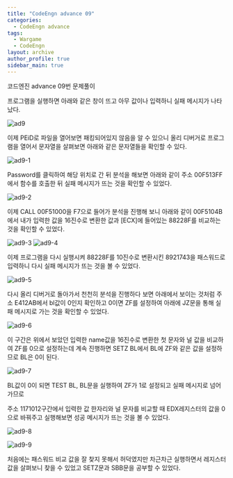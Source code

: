 ```yaml
---
title: "CodeEngn advance 09"
categories:
  - CodeEngn advance
tags:
  - Wargame
  - CodeEngn
layout: archive
author_profile: true
sidebar_main: true
---
```


코드엔진 advance 09번 문제풀이

프로그램을 실행하면 아래와 같은 창이 뜨고 아무 값이나 입력하니 실패 메시지가 나타났다.

![ad9](https://user-images.githubusercontent.com/91646923/135484281-f97ef379-88d6-4448-af2d-73c05782b285.JPG)

이제 PEiD로 파일을 열어보면 패킹되어있지 않음을 알 수 있으니 올리 디버거로 프로그램을 열어서 문자열을 살펴보면 아래와 같은 문자열들을 확인할 수 있다.

![ad9-1](https://user-images.githubusercontent.com/91646923/135484291-ff45d2cb-eb99-4c2c-9036-69f0ac7c4b0f.JPG)

Password를 클릭하여 해당 위치로 간 뒤 분석을 해보면 아래와 같이 주소 00F513FF에서 함수를 호출한 뒤 실패 메시지가 뜨는 것을 확인할 수 있었다.

![ad9-2](https://user-images.githubusercontent.com/91646923/135484299-095763cf-9fbf-402b-b567-25387843fc6c.JPG)

이제 CALL 00F51000을 F7으로 들어가 분석을 진행해 보니 아래와 같이 00F5104B에서 내가 입력한 값을 16진수로 변환한 값과 [ECX]에 들어있는 88228F를 비교하는 것을 확인할 수 있었다.

![ad9-3](https://user-images.githubusercontent.com/91646923/135484306-ed3e2eac-3b32-4885-a30b-3cb311b36736.JPG)
![ad9-4](https://user-images.githubusercontent.com/91646923/135484318-8ffee2ad-47fd-4b07-9b83-4f0b197bd375.JPG)

이제 프로그램을 다시 실행시켜 88228F를 10진수로 변환시킨 8921743을 패스워드로 입력하니 다시 실패 메시지가 뜨는 것을 볼 수 있었다.

![ad9-5](https://user-images.githubusercontent.com/91646923/135484336-c44f7e30-1458-4314-b339-066fe1f3104d.JPG)

다시 올리 디버거로 돌아가서 천천히 분석을 진행하다 보면 아래에서 보이는 것처럼 주소 E412AB에서 bl값이 0인지 확인하고 0이면 ZF를 설정하여 아래에 JZ문을 통해 실패 메시지로 가는 것을 확인할 수 있었다.

![ad9-6](https://user-images.githubusercontent.com/91646923/135484347-ac77cd13-347d-4fb6-9516-5e0d8304d747.JPG)

이 구간은 위에서 보았던 입력한 name값을 16진수로 변환한 첫 문자와 널 값을 비교하여 ZF를 0으로 설정하는데 계속 진행하면 SETZ BL에서 BL에 ZF와 같은 값을 설정하므로 BL은 0이 된다.

![ad9-7](https://user-images.githubusercontent.com/91646923/135484358-3af8eedb-f566-407a-ad63-ee4bb8643a42.JPG)

BL값이 0이 되면 TEST BL, BL문을 실행하여 ZF가 1로 설정되고 실패 메시지로 넘어가므로

주소 1171012구간에서 입력한 값 한자리와 널 문자를 비교할 때 EDX레지스터의 값을 0으로 바꿔주고 실행해보면 성공 메시지가 뜨는 것을 볼 수 있었다.

![ad9-8](https://user-images.githubusercontent.com/91646923/135484369-f3f524f4-4c0e-470f-b092-989f4a627e5e.JPG)

![ad9-9](https://user-images.githubusercontent.com/91646923/135484386-930dffba-5e8b-46ee-ad3e-fe84c32cba29.JPG)

처음에는 패스워드 비교 값을 잘 찾지 못해서 허덕였지만 차근차근 실행하면서 레지스터 값을 살펴보니 찾을 수 있었고 SETZ문과 SBB문을 공부할 수 있었다.
